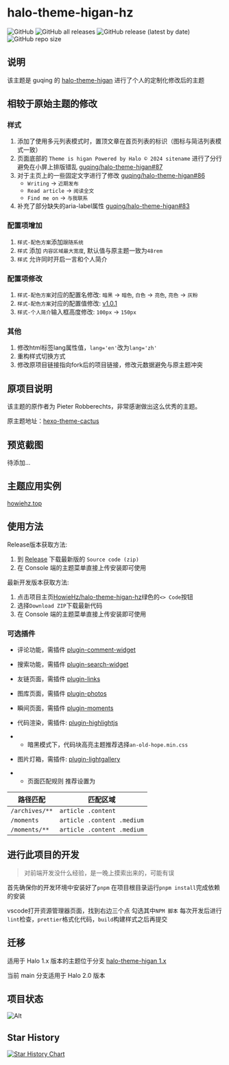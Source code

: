 # halo-theme-higan-hz

![GitHub](https://img.shields.io/github/license/HowieHz/halo-theme-higan-hz)
![GitHub all releases](https://img.shields.io/github/downloads/HowieHz/halo-theme-higan-hz/total)
![GitHub release (latest by date)](https://img.shields.io/github/downloads/HowieHz/halo-theme-higan-hz/latest/total)
![GitHub repo size](https://img.shields.io/github/repo-size/HowieHz/halo-theme-higan-hz)

## 说明

该主题是 guqing 的 [halo-theme-higan](https://github.com/guqing/halo-theme-higan) 进行了个人的定制化修改后的主题

## 相较于原始主题的修改

### 样式

1. 添加了使用多元列表模式时，置顶文章在首页列表的标识（图标与简洁列表模式一致）
2. 页面底部的 `Theme is higan Powered by Halo © 2024 sitename` 进行了分行避免在小屏上排版错乱 [guqing/halo-theme-higan#87](https://github.com/guqing/halo-theme-higan/issues/87)
3. 对于主页上的一些固定文字进行了修改 [guqing/halo-theme-higan#86](https://github.com/guqing/halo-theme-higan/issues/86)
    - `Writing` -> `近期发布`
    - `Read article` -> `阅读全文`
    - `Find me on` -> `与我联系`
4. 补充了部分缺失的aria-label属性 [guqing/halo-theme-higan#83](https://github.com/guqing/halo-theme-higan/issues/83)

### 配置项增加

1. `样式-配色方案`添加`跟随系统`
2. `样式` 添加 `内容区域最大宽度`, 默认值与原主题一致为`48rem`
3. `样式` 允许同时开启一言和个人简介

### 配置项修改

1. `样式-配色方案`对应的配置名修改: `暗黑` -> `暗色`, `白色` -> `亮色`, `亮色` -> `灰粉`
2. `样式-配色方案`对应的配置值修改: [v1.0.1](https://github.com/HowieHz/halo-theme-higan-hz/releases/tag/v1.0.1)
3. `样式-个人简介`输入框高度修改: `100px` -> `150px`

### 其他

1. 修改html标签lang属性值，`lang='en'`改为`lang='zh'`
2. 重构样式切换方式
3. 修改原项目链接指向fork后的项目链接，修改元数据避免与原主题冲突

## 原项目说明

该主题的原作者为 Pieter Robberechts，非常感谢做出这么优秀的主题。

原主题地址：[hexo-theme-cactus](https://github.com/probberechts/hexo-theme-cactus.git)

## 预览截图

待添加...

## 主题应用实例

[howiehz.top](https://howiehz.top)

## 使用方法

Release版本获取方法:

1. 到 [Release](https://github.com/HowieHz/halo-theme-higan-hz/releases) 下载最新版的 `Source code
(zip)`
2. 在 Console 端的主题菜单直接上传安装即可使用

最新开发版本获取方法:

1. 点击项目主页[HowieHz/halo-theme-higan-hz](https://github.com/HowieHz/halo-theme-higan-hz/tree/main)绿色的`<> Code`按钮
2. 选择`Download ZIP`下载最新代码
3. 在 Console 端的主题菜单直接上传安装即可使用

### 可选插件

- 评论功能，需插件 [plugin-comment-widget](https://github.com/halo-sigs/plugin-comment-widget/releases)
- 搜索功能，需插件 [plugin-search-widget](https://github.com/halo-sigs/plugin-search-widget/releases)
- 友链页面，需插件 [plugin-links](https://github.com/halo-sigs/plugin-links)
- 图库页面，需插件 [plugin-photos](https://github.com/halo-sigs/plugin-photos)
- 瞬间页面，需插件 [plugin-moments](https://github.com/halo-sigs/plugin-moments)
- 代码渲染，需插件: [plugin-highlightjs](https://github.com/halo-sigs/plugin-highlightjs)
- - 暗黑模式下，代码块高亮主题推荐选择`an-old-hope.min.css`  
- 图片灯箱，需插件: [plugin-lightgallery](https://github.com/halo-sigs/plugin-lightgallery)

- - 页面匹配规则 推荐设置为

| 路径匹配       | 匹配区域                   |
| -------------- | -------------------------- |
| `/archives/**` | `article .content`         |
| `/moments`     | `article .content .medium` |
| `/moments/**`  | `article .content .medium` |

## 进行此项目的开发

> 对前端开发没什么经验，是一晚上摸索出来的，可能有误

首先确保你的开发环境中安装好了`pnpm`
在项目根目录运行`pnpm install`完成依赖的安装

vscode打开资源管理器页面，找到右边三个点
勾选其中`NPM 脚本`
每次开发后进行`lint`检查，`prettier`格式化代码，`build`构建样式之后再提交

## 迁移

适用于 Halo 1.x 版本的主题位于分支 [halo-theme-higan 1.x](https://github.com/HowieHz/halo-theme-higan-hz/tree/1.x)

当前 main 分支适用于 Halo 2.0 版本

## 项目状态

![Alt](https://repobeats.axiom.co/api/embed/b02231ee758d8477f8fdb3b166fcf0488cbe7377.svg "Repobeats analytics image")

## Star History

[![Star History Chart](https://api.star-history.com/svg?repos=HowieHz/halo-theme-higan-hz&type=Date)](https://star-history.com/#HowieHz/halo-theme-higan-hz&Date)
